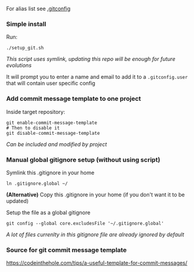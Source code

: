 For alias list see [.gitconfig](./.gitconfig)

### Simple install

Run:

```shell
./setup_git.sh
```

_This script uses symlink, updating this repo will be enough for future evolutions_

It will prompt you to enter a name and email to add it to a `.gitconfig.user` that will contain user specific config

### Add commit message template to one project

Inside target repository:

```shell
git enable-commit-message-template
# Then to disable it 
git disable-commit-message-template
```

_Can be included and modified by project_

### Manual global gitignore setup (without using script)

Symlink this .gitignore in your home

```shell
ln .gitignore.global ~/
```

**(Alternative)** Copy this .gitignore in your home (if you don't want it to be updated)

Setup the file as a global gitignore

```shell
git config --global core.excludesFile '~/.gitignore.global'
```

_A lot of files currenlty in this gitignore file are already ignored by default_

### Source for git commit message template

https://codeinthehole.com/tips/a-useful-template-for-commit-messages/

